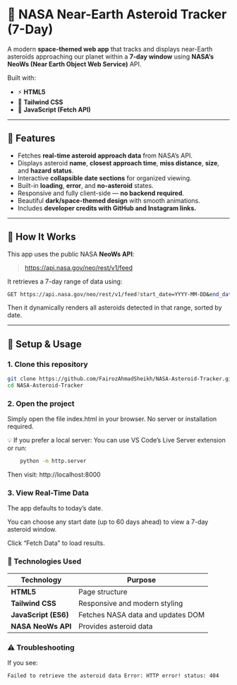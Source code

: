 # 🚀 NASA Near-Earth Asteroid Tracker (7-Day)

A modern **space-themed web app** that tracks and displays near-Earth asteroids approaching our planet within a **7-day window** using **NASA’s NeoWs (Near Earth Object Web Service)** API.

Built with:
- ⚡ **HTML5**
- 💅 **Tailwind CSS**
- 🧠 **JavaScript (Fetch API)**

---
## 🌌 Features

- Fetches **real-time asteroid approach data** from NASA’s API.
- Displays asteroid **name**, **closest approach time**, **miss distance**, **size**, and **hazard status**.
- Interactive **collapsible date sections** for organized viewing.
- Built-in **loading**, **error**, and **no-asteroid** states.
- Responsive and fully client-side — **no backend required**.
- Beautiful **dark/space-themed design** with smooth animations.
- Includes **developer credits with GitHub and Instagram links.**

---

## 🧠 How It Works

This app uses the public NASA **NeoWs API**:

> https://api.nasa.gov/neo/rest/v1/feed

It retrieves a 7-day range of data using:

```bash
GET https://api.nasa.gov/neo/rest/v1/feed?start_date=YYYY-MM-DD&end_date=YYYY-MM-DD&api_key=DEMO_KEY

```
Then it dynamically renders all asteroids detected in that range, sorted by date.

---

## 🧰 Setup & Usage

### 1. Clone this repository

```bash
git clone https://github.com/FairozAhmadSheikh/NASA-Asteroid-Tracker.git
cd NASA-Asteroid-Tracker
```

### 2. Open the project

Simply open the file index.html in your browser.
No server or installation required.

💡 If you prefer a local server:
You can use VS Code’s Live Server extension or run:

```bash
    python -m http.server
```

Then visit: http://localhost:8000

### 3. View Real-Time Data

The app defaults to today’s date.

You can choose any start date (up to 60 days ahead) to view a 7-day asteroid window.

Click “Fetch Data” to load results.

### 🧩 Technologies Used

| Technology           | Purpose                           |
| -------------------- | --------------------------------- |
| **HTML5**            | Page structure                    |
| **Tailwind CSS**     | Responsive and modern styling     |
| **JavaScript (ES6)** | Fetches NASA data and updates DOM |
| **NASA NeoWs API**   | Provides asteroid data            |


### ⚠️ Troubleshooting

If you see:
```bash
Failed to retrieve the asteroid data Error: HTTP error! status: 404
```